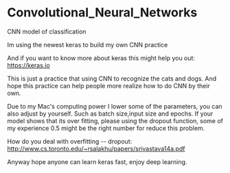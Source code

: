 # Convolutional_Neural_Networks
CNN model of classification

Im using the newest keras to build my own CNN practice

And if you want to know more about keras this might help you out: https://keras.io

This is just a practice that using CNN to recognize the cats and dogs.
And hope this practice can help people more realize how to do CNN by their own.

Due to my Mac's computing power I lower some of the parameters, you can also adjust by yourself.
Such as batch size,input size and epochs.
If your model shows that its over fitting, please using the dropout function, some of my experience 0.5 might be the right number for reduce this problem.

How do you deal with overfitting -- dropout: http://www.cs.toronto.edu/~rsalakhu/papers/srivastava14a.pdf



Anyway hope anyone can learn keras fast, enjoy deep learning.

